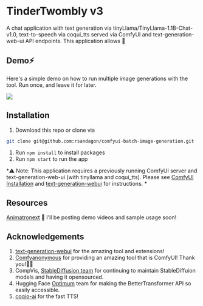 # TinderTwombly v3
A chat application with text generation via tinyLlama/TinyLlama-1.1B-Chat-v1.0, text-to-speech via coqui_tts served via ComfyUI and text-generation-web-ui API endpoints. This application allows 🤖

## Demo⚡️
Here's a simple demo on how to run multiple image generations with the tool. Run once, and leave it for later.

![](public/img/demo.gif)


## Installation 
1. Download this repo or clone via
```bash
git clone git@github.com:rsandagon/comfyui-batch-image-generation.git
```
1. Run `npm install` to install packages
1. Run `npm start` to run the app

*⚠️ Note: This application requires a previously running ComfyUI server and text-generation-web-ui (with tinyllama and coqui_tts). Please see [ComfyUI Installation](https://github.com/comfyanonymous/ComfyUI#installing) and [text-generation-webui](https://github.com/oobabooga/text-generation-webui) for instructions. *

## Resources
[Animatronext](https://www.youtube.com/@animatronext) 🚧 I'll be posting demo videos and sample usage soon!

## Acknowledgements
1. [text-generation-webui](https://github.com/oobabooga/text-generation-webui) for the amazing tool and extensions!
1. [Comfyanonymous](https://github.com/comfyanonymous) for providing an amazing tool that is ComfyUI! Thank you!🙇‍♀️
1. CompVis, [StableDiffusion team](https://huggingface.co/CompVis) for continuing to maintain StableDiffuion models and having it opensourced.
1. Hugging Face [Optimum](https://github.com/huggingface/optimum) team for making the BetterTransformer API so easily accessible.
1. [coqio-ai](https://github.com/coqui-ai/TTS) for the fast TTS!

